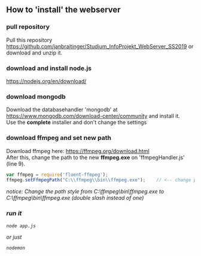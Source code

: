 ## How to 'install' the webserver

### pull repository
Pull this repository https://github.com/janbraitinger/Studium_InfoProjekt_WebServer_SS2019 or download and unzip it.
### download and install node.js
https://nodejs.org/en/download/
### download mongodb
Download the databasehandler 'mongodb' at https://www.mongodb.com/download-center/community and install it.<br/>
Use the <b>complete</b> installer and don't change the settings
### download ffmpeg and set new path 
Download ffmpeg here: https://ffmpeg.org/download.html <br/>
After this, change the path to the new <b>ffmpeg.exe</b> on 'ffmpegHandler.js' (line 9).
```javascript
var ffmpeg = require('fluent-ffmpeg');
ffmpeg.setFfmpegPath("C:\\ffmpeg\\bin\\ffmpeg.exe");    // <-- change path 
```
<i>notice: Change the path style from C:\ffmpeg\bin\ffmpeg.exe to C:\\ffmpeg\\bin\\ffmpeg.exe (double slash instead of one) <i>
### run it
```console
node app.js 
```
or just
```console
nodemon
```
